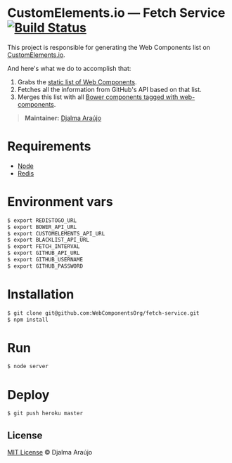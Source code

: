 # CustomElements.io — Fetch Service [![Build Status](https://secure.travis-ci.org/WebComponentsOrg/fetch-service.png?branch=master)](https://travis-ci.org/WebComponentsOrg/fetch-service)

This project is responsible for generating the Web Components list on [CustomElements.io](http://customelements.io).

And here's what we do to accomplish that:

1. Grabs the [static list of Web Components](https://github.com/WebComponentsOrg/customelements.io/blob/gh-pages/data/repos.json).
2. Fetches all the information from GitHub's API based on that list.
3. Merges this list with all [Bower components tagged with web-components](https://bower-component-list.herokuapp.com/keyword/web-components).

> **Maintainer:** [Djalma Araújo](https://github.com/djalmaaraujo)

# Requirements

- [Node](http://nodejs.org/)
- [Redis](http://redis.io/)

# Environment vars

```bash
$ export REDISTOGO_URL
$ export BOWER_API_URL
$ export CUSTOMELEMENTS_API_URL
$ export BLACKLIST_API_URL
$ export FETCH_INTERVAL
$ export GITHUB_API_URL
$ export GITHUB_USERNAME
$ export GITHUB_PASSWORD
```

# Installation
```bash
$ git clone git@github.com:WebComponentsOrg/fetch-service.git
$ npm install
```

# Run

```bash
$ node server
```

# Deploy

```bash
$ git push heroku master
```

## License

[MIT License](http://djalmaaraujo.mit-license.org/) © Djalma Araújo
